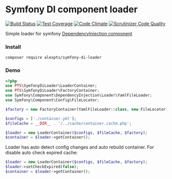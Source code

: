 # Symfony DI component loader

[![Build Status](https://travis-ci.org/alexpts/php-symfony-di-loader.svg?branch=master)](https://travis-ci.org/alexpts/php-symfony-di-loader)
[![Test Coverage](https://codeclimate.com/github/alexpts/php-symfony-di-loader/badges/coverage.svg)](https://codeclimate.com/github/alexpts/php-symfony-di-loader/coverage)
[![Code Climate](https://codeclimate.com/github/alexpts/php-symfony-di-loader/badges/gpa.svg)](https://codeclimate.com/github/alexpts/php-symfony-di-loader)
[![Scrutinizer Code Quality](https://scrutinizer-ci.com/g/alexpts/php-symfony-di-loader/badges/quality-score.png?b=master)](https://scrutinizer-ci.com/g/alexpts/php-symfony-di-loader/?branch=master)


Simple loader for symfony [DependencyInjection component]( https://symfony.com/doc/current/components/dependency_injection.html)

### Install
`composer require alexpts/symfony-di-loader`


### Demo
```php
<?php
use PTS\SymfonyDiLoader\LoaderContainer;
use PTS\SymfonyDiLoader\FactoryContainer;
use Symfony\Component\DependencyInjection\Loader\YamlFileLoader;
use Symfony\Component\Config\FileLocator;

$factory = new FactoryContainer(YamlFileLoader::class, new FileLocator);

$configs = ['./container.yml'];
$fileCache = __DIR__ . '/../cache/container.cache.php';

$loader = new LoaderContainer($configs, $fileCache, $factory);
$container = $loader->getContainer();
```


Loader has auto detect config changes and auto rebuild container.
For disable auto check expired cache:

```php
$loader = new LoaderContainer($configs, $fileCache, $factory);
$loader->setCheckExpired(false);
$container = $loader->getContainer();
```

